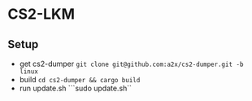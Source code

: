 # CS2-LKM

## Setup

- get cs2-dumper ```git clone git@github.com:a2x/cs2-dumper.git -b linux```
- build ```cd cs2-dumper && cargo build```
- run update.sh ```sudo update.sh``